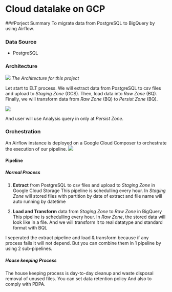 # Cloud datalake on GCP
###Porject Summary
To migrate data from PostgreSQL to BigQuery by using Airflow.

### Data Source
- PostgreSQL

### Architecture
[![](overall_architech)](https://github.com/p-ploi/bluePi_exam_GCP/blob/f4dd0bf5d55cc6ba0b46527d0d00351aaaf7df39/img/1overall_architech.png)
*The Architecture for this project*

Let start to ELT process.
We will extract data from PostgreSQL to csv files and upload to *Staging Zone* (GCS).
Then, load data into *Raw Zone* (BQ).
Finally, we will transform data from *Raw Zone* (BQ) to *Persist Zone* (BQ).

[![](user_permission)](https://github.com/p-ploi/bluePi_exam_GCP/blob/f4dd0bf5d55cc6ba0b46527d0d00351aaaf7df39/img/3user_permission.png)

And user will use Analysis query in only at *Persist Zone*.

### Orchestration
An Airflow instance is deployed on a Google Cloud Composer to orchestrate the execution of our pipeline.
[![](overall_flow)](https://github.com/p-ploi/bluePi_exam_GCP/blob/f4dd0bf5d55cc6ba0b46527d0d00351aaaf7df39/img/2overall_flow.png)


#### Pipeline
##### Normal Process
1. **Extract** from PostgreSQL to csv files and upload to *Staging Zone* in Google Cloud Storage
	This pipeline is schedulling every hour.
	In *Staging Zone* will stored files with partition by date of extract and file name will auto running by datetime
	
2. **Load and Transform** data from *Staging Zone* to *Raw Zone*  in BigQuery
	This pipeline is schedulling every hour.
	In *Raw Zone*, the stored data will look like in a file.
	And we will transform it to real datatype and standard format with BQL
	
I seperated the extract pipeline and load & transform because if any process fails it will not depend.
But you can combine them in 1 pipeline by using 2 sub-pipelines.



#####  House keeping Process
The house keeping process is day-to-day cleanup and waste disposal
removal of unused files.
You can set data retention policy And also to comply with PDPA.


